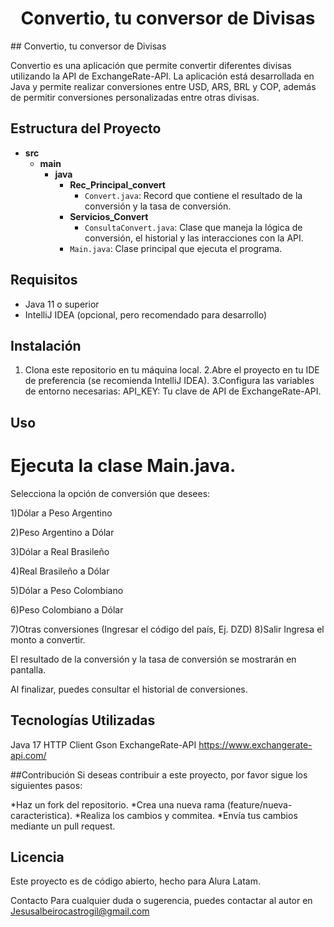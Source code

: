 <h1 align="center"> Convertio, tu conversor de Divisas </h1>
## Convertio, tu conversor de Divisas

Convertio es una aplicación que permite convertir diferentes divisas utilizando la API de ExchangeRate-API. La aplicación está desarrollada en Java y permite realizar conversiones entre USD, ARS, BRL y COP, además de permitir conversiones personalizadas entre otras divisas.

## Estructura del Proyecto

- **src**
  - **main**
    - **java**
      - **Rec_Principal_convert**
        - `Convert.java`: Record que contiene el resultado de la conversión y la tasa de conversión.
      - **Servicios_Convert**
        - `ConsultaConvert.java`: Clase que maneja la lógica de conversión, el historial y las interacciones con la API.
      - `Main.java`: Clase principal que ejecuta el programa.

## Requisitos

- Java 11 o superior
- IntelliJ IDEA (opcional, pero recomendado para desarrollo)

## Instalación

1. Clona este repositorio en tu máquina local.
2.Abre el proyecto en tu IDE de preferencia (se recomienda IntelliJ IDEA).
3.Configura las variables de entorno necesarias:
API_KEY: Tu clave de API de ExchangeRate-API.

## Uso
# Ejecuta la clase Main.java.

Selecciona la opción de conversión que desees:

1)Dólar a Peso Argentino

2)Peso Argentino a Dólar

3)Dólar a Real Brasileño

4)Real Brasileño a Dólar

5)Dólar a Peso Colombiano

6)Peso Colombiano a Dólar

7)Otras conversiones (Ingresar el código del país, Ej. DZD)
8)Salir
Ingresa el monto a convertir.

El resultado de la conversión y la tasa de conversión se mostrarán en pantalla.

Al finalizar, puedes consultar el historial de conversiones.

## Tecnologías Utilizadas
Java 17
HTTP Client
Gson
ExchangeRate-API
https://www.exchangerate-api.com/

##Contribución
Si deseas contribuir a este proyecto, por favor sigue los siguientes pasos:

*Haz un fork del repositorio.
*Crea una nueva rama (feature/nueva-caracteristica).
*Realiza los cambios y commitea.
*Envía tus cambios mediante un pull request.

## Licencia
Este proyecto es de código abierto, hecho para Alura Latam.

Contacto
Para cualquier duda o sugerencia, puedes contactar al autor en Jesusalbeirocastrogil@gmail.com

